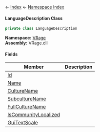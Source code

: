 ← [Index](Api-Index) ← [Namespace Index](Namespace-Index)

#### LanguageDescription Class

```csharp
private class LanguageDescription
```

**Namespace:** [VRage](VRage)  
**Assembly:** VRage.dll

#### Fields

|Member|Description|
|---|---|
|[Id](VRage.MyTexts+LanguageDescription.Id)||
|[Name](VRage.MyTexts+LanguageDescription.Name)||
|[CultureName](VRage.MyTexts+LanguageDescription.CultureName)||
|[SubcultureName](VRage.MyTexts+LanguageDescription.SubcultureName)||
|[FullCultureName](VRage.MyTexts+LanguageDescription.FullCultureName)||
|[IsCommunityLocalized](VRage.MyTexts+LanguageDescription.IsCommunityLocalized)||
|[GuiTextScale](VRage.MyTexts+LanguageDescription.GuiTextScale)||


